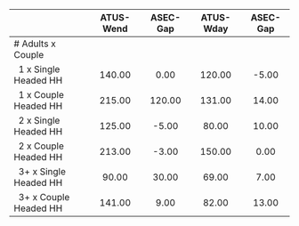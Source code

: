 
|                      |    ATUS-Wend |     ASEC-Gap |    ATUS-Wday |     ASEC-Gap |
| -------------------- | :----------: | :----------: | :----------: | :----------: |
| # Adults x Couple    |              |              |              |              |
| &nbsp;&nbsp;1 x Single Headed HH |       140.00 |         0.00 |       120.00 |        -5.00 |
| &nbsp;&nbsp;1 x Couple Headed HH |       215.00 |       120.00 |       131.00 |        14.00 |
| &nbsp;&nbsp;2 x Single Headed HH |       125.00 |        -5.00 |        80.00 |        10.00 |
| &nbsp;&nbsp;2 x Couple Headed HH |       213.00 |        -3.00 |       150.00 |         0.00 |
| &nbsp;&nbsp;3+ x Single Headed HH |        90.00 |        30.00 |        69.00 |         7.00 |
| &nbsp;&nbsp;3+ x Couple Headed HH |       141.00 |         9.00 |        82.00 |        13.00 |


